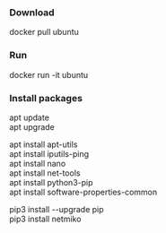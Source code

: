 ### Download
docker pull ubuntu


### Run
docker run -it ubuntu


### Install packages
apt update  
apt upgrade  

apt install apt-utils  
apt install iputils-ping  
apt install nano  
apt install net-tools  
apt install python3-pip  
apt install software-properties-common  

pip3 install --upgrade pip  
pip3 install netmiko
